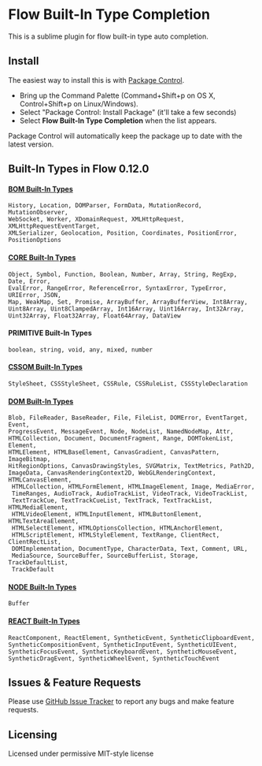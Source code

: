 # Flow Built-In Type Completion

This is a sublime plugin for flow built-in type auto completion.

## Install

The easiest way to install this is with [Package Control](https://sublime.wbond.net/).

 * Bring up the Command Palette (Command+Shift+p on OS X, Control+Shift+p on Linux/Windows).
 * Select "Package Control: Install Package" (it'll take a few seconds)
 * Select **Flow Built-In Type Completion** when the list appears.

Package Control will automatically keep the package up to date with the latest version.

## Built-In Types in Flow 0.12.0

#### [BOM Built-In Types](https://github.com/facebook/flow/blob/v0.12.0/lib/bom.js)

```
History, Location, DOMParser, FormData, MutationRecord, MutationObserver, 
WebSocket, Worker, XDomainRequest, XMLHttpRequest, XMLHttpRequestEventTarget, 
XMLSerializer, Geolocation, Position, Coordinates, PositionError, 
PositionOptions
```

#### [CORE Built-In Types](https://github.com/facebook/flow/blob/v0.12.0/lib/core.js)

```
Object, Symbol, Function, Boolean, Number, Array, String, RegExp, Date, Error, 
EvalError, RangeError, ReferenceError, SyntaxError, TypeError, URIError, JSON, 
Map, WeakMap, Set, Promise, ArrayBuffer, ArrayBufferView, Int8Array, 
Uint8Array, Uint8ClampedArray, Int16Array, Uint16Array, Int32Array, 
Uint32Array, Float32Array, Float64Array, DataView
```

#### PRIMITIVE Built-In Types

```
boolean, string, void, any, mixed, number
```

#### [CSSOM Built-In Types](https://github.com/facebook/flow/blob/v0.12.0/lib/cssom.js)

```
StyleSheet, CSSStyleSheet, CSSRule, CSSRuleList, CSSStyleDeclaration
```

#### [DOM Built-In Types](https://github.com/facebook/flow/blob/v0.12.0/lib/dom.js)

```
Blob, FileReader, BaseReader, File, FileList, DOMError, EventTarget, Event, 
ProgressEvent, MessageEvent, Node, NodeList, NamedNodeMap, Attr, 
HTMLCollection, Document, DocumentFragment, Range, DOMTokenList, Element, 
HTMLElement, HTMLBaseElement, CanvasGradient, CanvasPattern, ImageBitmap, 
HitRegionOptions, CanvasDrawingStyles, SVGMatrix, TextMetrics, Path2D, 
ImageData, CanvasRenderingContext2D, WebGLRenderingContext, HTMLCanvasElement,
 HTMLCollection, HTMLFormElement, HTMLImageElement, Image, MediaError, 
 TimeRanges, AudioTrack, AudioTrackList, VideoTrack, VideoTrackList, 
 TextTrackCue, TextTrackCueList, TextTrack, TextTrackList, HTMLMediaElement, 
 HTMLVideoElement, HTMLInputElement, HTMLButtonElement, HTMLTextAreaElement, 
 HTMLSelectElement, HTMLOptionsCollection, HTMLAnchorElement, 
 HTMLScriptElement, HTMLStyleElement, TextRange, ClientRect, ClientRectList, 
 DOMImplementation, DocumentType, CharacterData, Text, Comment, URL, 
 MediaSource, SourceBuffer, SourceBufferList, Storage, TrackDefaultList, 
 TrackDefault
```

#### [NODE Built-In Types](https://github.com/facebook/flow/blob/v0.12.0/lib/node.js)

```
Buffer
```

#### [REACT Built-In Types](https://github.com/facebook/flow/blob/v0.12.0/lib/react.js)

```
ReactComponent, ReactElement, SyntheticEvent, SyntheticClipboardEvent, 
SyntheticCompositionEvent, SyntheticInputEvent, SyntheticUIEvent, 
SyntheticFocusEvent, SyntheticKeyboardEvent, SyntheticMouseEvent, 
SyntheticDragEvent, SyntheticWheelEvent, SyntheticTouchEvent
```


## Issues & Feature Requests

Please use [GitHub Issue Tracker](https://github.com/xinchaobeta/flow-builtin-type-completion/issues) to report any bugs and make feature requests.

## Licensing
Licensed under permissive MIT-style license
